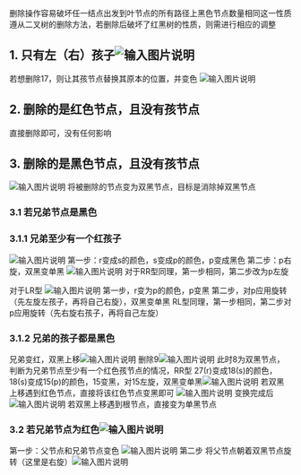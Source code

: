 删除操作容易破坏任一结点出发到叶节点的所有路径上黑色节点数量相同这一性质
遵从二叉树的删除方法，若删除后破坏了红黑树的性质，则需进行相应的调整

## 1. 只有左（右）孩子![输入图片说明](/imgs/2025-02-25/2WJNpuYe7tSDnBJb.png)
若想删除17，则让其孩节点替换其原本的位置，并变色
![输入图片说明](/imgs/2025-02-25/Jf0VH7KaTyPk1JtO.png)

## 2. 删除的是红色节点，且没有孩节点
直接删除即可，没有任何影响


## 3. 删除的是黑色节点，且没有孩节点
 ![输入图片说明](/imgs/2025-02-25/fwX34R0ZtgszOUYY.png)
 将被删除的节点变为双黑节点，目标是消除掉双黑节点
 ### 3.1 若兄弟节点是黑色
 ### 3.1.1 兄弟至少有一个红孩子
 ![输入图片说明](/imgs/2025-02-25/xhPmqNbqlfjc62qZ.png)
 第一步：r变成s的颜色，s变成p的颜色，p变成黑色
 第二步：p右旋，双黑变单黑
 ![输入图片说明](/imgs/2025-02-25/DUnxDn330GqijQXQ.png)
 对于RR型同理，第一步相同，第二步改为p左旋
 
 对于LR型
 ![输入图片说明](/imgs/2025-02-25/P5Vwkjn4TIb1Cg7Q.png)
 第一步，r变为p的颜色，p变黑
 第二步，对p应用旋转（先左旋左孩子，再将自己右旋），双黑变单黑
 RL型同理，第一步相同，第二步对p应用旋转（先右旋右孩子，再将自己左旋）

### 3.1.2 兄弟的孩子都是黑色
兄弟变红，双黑上移![输入图片说明](/imgs/2025-02-25/tGneouhtoX3TgucD.png)
删除9![输入图片说明](/imgs/2025-02-25/OQnDgupCvq592XiX.png)
此时8为双黑节点，判断为兄弟节点至少有一个红色孩节点的情况，RR型
27(r)变成18(s)的颜色，18(s)变成15(p)的颜色，15变黑，对15左旋，双黑变单黑![输入图片说明](/imgs/2025-02-25/hqUFbsgPkJEG0r3B.png)
若双黑上移遇到红色节点，直接将该红色节点变黑即可
![输入图片说明](/imgs/2025-02-25/dKMJKa4GmWRjOJqN.png)
变换完成后![输入图片说明](/imgs/2025-02-25/foAK0byZhwO8EwXn.png)
若双黑上移遇到根节点，直接变为单黑节点

### 3.2 若兄弟节点为红色![输入图片说明](/imgs/2025-02-25/kB6coInTdh4Ba2uI.png)
第一步：父节点和兄弟节点变色
![输入图片说明](/imgs/2025-02-25/A6dl4l54bQ8wuysa.png)
第二步 将父节点朝着双黑节点旋转（这里是右旋）![输入图片说明](/imgs/2025-02-25/GYvVhQunl74Hc6Uv.png)
<!--stackedit_data:
eyJoaXN0b3J5IjpbLTIzOTc2Mjc2NV19
-->